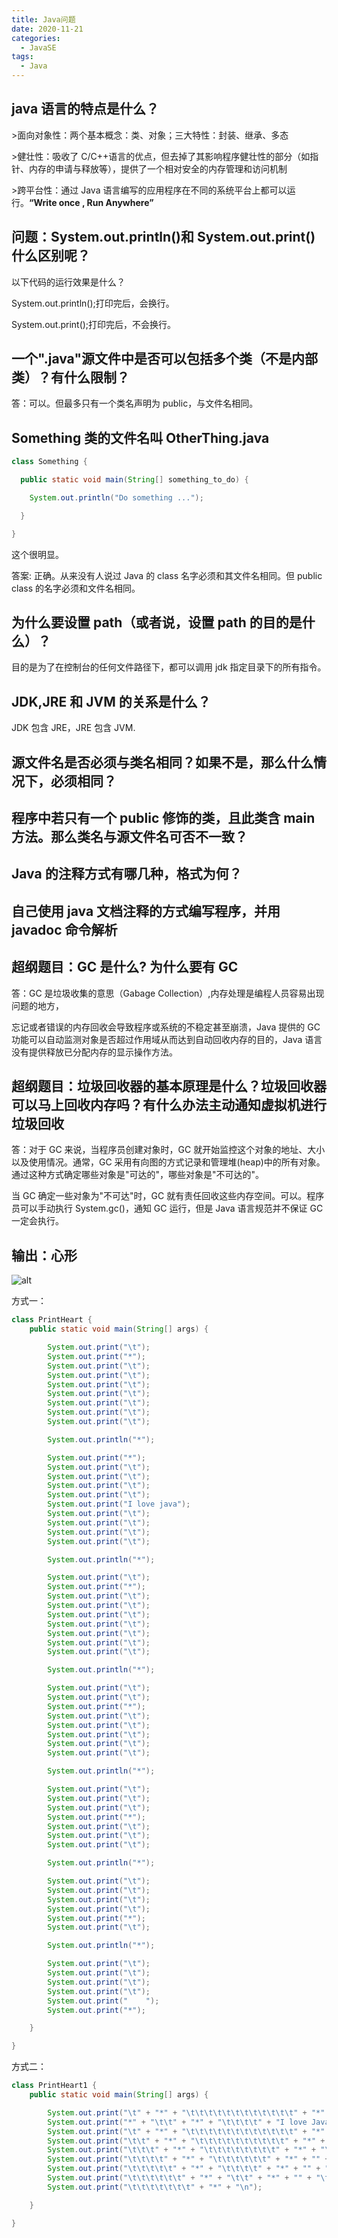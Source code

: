 ```yaml
---
title: Java问题
date: 2020-11-21
categories:
  - JavaSE
tags:
  - Java
---
```


## java 语言的特点是什么？

\>面向对象性：两个基本概念：类、对象；三大特性：封装、继承、多态

\>健壮性：吸收了 C/C++语言的优点，但去掉了其影响程序健壮性的部分（如指针、内存的申请与释放等），提供了一个相对安全的内存管理和访问机制

\>跨平台性：通过 Java 语言编写的应用程序在不同的系统平台上都可以运行。**“Write once , Run Anywhere”**

## 问题：System.out.println()和 System.out.print()什么区别呢？

以下代码的运行效果是什么？

System.out.println();打印完后，会换行。

System.out.print();打印完后，不会换行。

## 一个".java"源文件中是否可以包括多个类（不是内部类）？有什么限制？

答：可以。但最多只有一个类名声明为 public，与文件名相同。

## Something 类的文件名叫 OtherThing.java

```java
class Something {

  public static void main(String[] something_to_do) {

​    System.out.println("Do something ...");

  }

}
```

这个很明显。

答案: 正确。从来没有人说过 Java 的 class 名字必须和其文件名相同。但 public class 的名字必须和文件名相同。

## 为什么要设置 path（或者说，设置 path 的目的是什么）？

目的是为了在控制台的任何文件路径下，都可以调用 jdk 指定目录下的所有指令。

## JDK,JRE 和 JVM 的关系是什么？

JDK 包含 JRE，JRE 包含 JVM.

## 源文件名是否必须与类名相同？如果不是，那么什么情况下，必须相同？

## 程序中若只有一个 public 修饰的类，且此类含 main 方法。那么类名与源文件名可否不一致？

## Java 的注释方式有哪几种，格式为何？

## 自己使用 java 文档注释的方式编写程序，并用 javadoc 命令解析

## 超纲题目：GC 是什么? 为什么要有 GC

答：GC 是垃圾收集的意思（Gabage Collection）,内存处理是编程人员容易出现问题的地方，

忘记或者错误的内存回收会导致程序或系统的不稳定甚至崩溃，Java 提供的 GC 功能可以自动监测对象是否超过作用域从而达到自动回收内存的目的，Java 语言没有提供释放已分配内存的显示操作方法。

## 超纲题目：垃圾回收器的基本原理是什么？垃圾回收器可以马上回收内存吗？有什么办法主动通知虚拟机进行垃圾回收

答：对于 GC 来说，当程序员创建对象时，GC 就开始监控这个对象的地址、大小以及使用情况。通常，GC 采用有向图的方式记录和管理堆(heap)中的所有对象。通过这种方式确定哪些对象是"可达的"，哪些对象是"不可达的"。

当 GC 确定一些对象为"不可达"时，GC 就有责任回收这些内存空间。可以。程序员可以手动执行 System.gc()，通知 GC 运行，但是 Java 语言规范并不保证 GC 一定会执行。

## 输出：心形

![alt](.\picture\心形.png)

方式一：

```java
class PrintHeart {
    public static void main(String[] args) {

        System.out.print("\t");
        System.out.print("*");
        System.out.print("\t");
        System.out.print("\t");
        System.out.print("\t");
        System.out.print("\t");
        System.out.print("\t");
        System.out.print("\t");
        System.out.print("\t");

        System.out.println("*");

        System.out.print("*");
        System.out.print("\t");
        System.out.print("\t");
        System.out.print("\t");
        System.out.print("\t");
        System.out.print("I love java");
        System.out.print("\t");
        System.out.print("\t");
        System.out.print("\t");
        System.out.print("\t");

        System.out.println("*");

        System.out.print("\t");
        System.out.print("*");
        System.out.print("\t");
        System.out.print("\t");
        System.out.print("\t");
        System.out.print("\t");
        System.out.print("\t");
        System.out.print("\t");
        System.out.print("\t");

        System.out.println("*");

        System.out.print("\t");
        System.out.print("\t");
        System.out.print("*");
        System.out.print("\t");
        System.out.print("\t");
        System.out.print("\t");
        System.out.print("\t");
        System.out.print("\t");

        System.out.println("*");

        System.out.print("\t");
        System.out.print("\t");
        System.out.print("\t");
        System.out.print("*");
        System.out.print("\t");
        System.out.print("\t");
        System.out.print("\t");

        System.out.println("*");

        System.out.print("\t");
        System.out.print("\t");
        System.out.print("\t");
        System.out.print("\t");
        System.out.print("*");
        System.out.print("\t");

        System.out.println("*");

        System.out.print("\t");
        System.out.print("\t");
        System.out.print("\t");
        System.out.print("\t");
        System.out.print("    ");
        System.out.print("*");

    }

}
```

方式二：

```java
class PrintHeart1 {
	public static void main(String[] args) {

		System.out.print("\t" + "*" + "\t\t\t\t\t\t\t\t\t\t\t\t" + "*" + "\t" + "\n");
		System.out.print("*" + "\t\t" + "*" + "\t\t\t\t" + "I love Java" + "\t\t\t\t\t" + "*" + "\t\t" + "*" + "\n");
		System.out.print("\t" + "*" + "\t\t\t\t\t\t\t\t\t\t\t\t" + "*" + "\t" + "\n");
		System.out.print("\t\t" + "*" + "\t\t\t\t\t\t\t\t\t\t" + "*" + "\t\t" + "\n");
		System.out.print("\t\t\t" + "*" + "\t\t\t\t\t\t\t\t" + "*" + "\t" + "\n");
		System.out.print("\t\t\t\t" + "*" + "\t\t\t\t\t\t" + "*" + "" + "\t" + "\n");
		System.out.print("\t\t\t\t\t" + "*" + "\t\t\t\t" + "*" + "" + "\t\t" + "\n");
		System.out.print("\t\t\t\t\t\t" + "*" + "\t\t" + "*" + "" + "\t\t" + "\n");
		System.out.print("\t\t\t\t\t\t\t" + "*" + "\n");

	}

}

```
